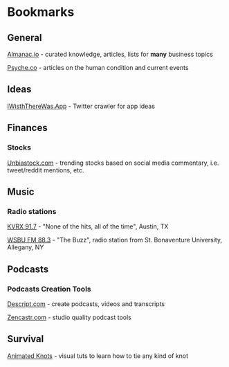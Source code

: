 # Bookmarks

## General

[Almanac.io](https://almanac.io/home) - curated knowledge, articles, lists for **many** business topics

[Psyche.co](https://psyche.co) - articles on the human condition and current events

## Ideas

[IWisthThereWas.App](https://iwishtherewas.app) - Twitter crawler for app ideas

## Finances

### Stocks

[Unbiastock.com](https://unbiastock.com/reddit.php) - trending stocks based on social media commentary, i.e. tweet/reddit mentions, etc.

## Music

### Radio stations

[KVRX 91.7](https://kvrx.org/app/) - "None of the hits, all of the time", Austin, TX

[WSBU FM 88.3](http://player.listenlive.co/37351) - "The Buzz", radio station from St. Bonaventure University, Allegany, NY

## Podcasts

### Podcasts Creation Tools

[Descript.com](https://www.descript.com) - create podcasts, videos and transcripts

[Zencastr.com](https://zencastr.com) - studio quality podcast tools

## Survival

[Animated Knots](https://www.animatedknots.com) - visual tuts to learn how to tie any kind of knot